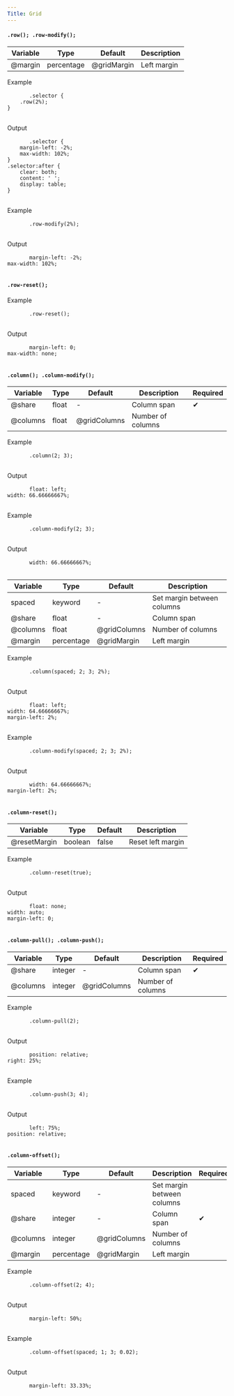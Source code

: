 ```yaml
---
Title: Grid
---
```


#### `.row(); .row-modify();`

<table class="doc-table">
  <thead>
    <tr>
      <th>Variable</th>
      <th>Type</th>
      <th>Default</th>
      <th>Description</th>
    </tr>
  </thead>
  <tbody>
    <tr>
      <td>@margin</td>
      <td>percentage</td>
      <td>@gridMargin</td>
      <td>Left margin</td>
    </tr>
  </tbody>
</table>

<div class="example-output">
  <div class="example-output__block">
    <div class="example-output__heading">Example</div>
    <pre class="language-less">
      <code>.selector {
    .row(2%);
}</code>
    </pre>
  </div>
  <div class="example-output__block">
    <div class="example-output__heading">Output</div>
    <pre class="language-css">
      <code>.selector {
    margin-left: -2%;
    max-width: 102%;
}
.selector:after {
    clear: both;
    content: ' ';
    display: table;
}</code>
    </pre>
  </div>
  <div class="example-output__block">
    <div class="example-output__heading">Example</div>
    <pre class="language-less">
      <code>.row-modify(2%);</code>
    </pre>
  </div>
  <div class="example-output__block">
    <div class="example-output__heading">Output</div>
    <pre class="language-css">
      <code>margin-left: -2%;
max-width: 102%;</code>
    </pre>
  </div>
</div>

#### `.row-reset();`

<div class="example-output">
  <div class="example-output__block">
    <div class="example-output__heading">Example</div>
    <pre class="language-less">
      <code>.row-reset();</code>
    </pre>
  </div>
  <div class="example-output__block">
    <div class="example-output__heading">Output</div>
    <pre class="language-css">
      <code>margin-left: 0;
max-width: none;</code>
    </pre>
  </div>
</div>

#### `.column(); .column-modify();`

<table class="doc-table">
  <thead>
    <tr>
      <th>Variable</th>
      <th>Type</th>
      <th>Default</th>
      <th>Description</th>
      <th>Required</th>
    </tr>
  </thead>
  <tbody>
    <tr>
      <td>@share</td>
      <td>float</td>
      <td>-</td>
      <td>Column span</td>
      <td>✔</td>
    </tr>
    <tr>
      <td>@columns</td>
      <td>float</td>
      <td>@gridColumns</td>
      <td>Number of columns</td>
      <td></td>
    </tr>
  </tbody>
</table>

<div class="example-output">
  <div class="example-output__block">
    <div class="example-output__heading">Example</div>
    <pre class="language-less">
      <code>.column(2; 3);</code>
    </pre>
  </div>
  <div class="example-output__block">
    <div class="example-output__heading">Output</div>
    <pre class="language-css">
      <code>float: left;
width: 66.66666667%;</code>
    </pre>
  </div>
  <div class="example-output__block">
    <div class="example-output__heading">Example</div>
    <pre class="language-less">
      <code>.column-modify(2; 3);</code>
    </pre>
  </div>
  <div class="example-output__block">
    <div class="example-output__heading">Output</div>
    <pre class="language-css">
      <code>width: 66.66666667%;</code>
    </pre>
  </div>
</div>

<table class="doc-table">
  <thead>
    <tr>
      <th>Variable</th>
      <th>Type</th>
      <th>Default</th>
      <th>Description</th>
    </tr>
  </thead>
  <tbody>
    <tr>
      <td>spaced</td>
      <td>keyword</td>
      <td>-</td>
      <td>Set margin between columns</td>
    </tr>
    <tr>
      <td>@share</td>
      <td>float</td>
      <td>-</td>
      <td>Column span</td>
    </tr>
    <tr>
      <td>@columns</td>
      <td>float</td>
      <td>@gridColumns</td>
      <td>Number of columns</td>
    </tr>
    <tr>
      <td>@margin</td>
      <td>percentage</td>
      <td>@gridMargin</td>
      <td>Left margin</td>
    </tr>
  </tbody>
</table>

<div class="example-output">
  <div class="example-output__block">
    <div class="example-output__heading">Example</div>
    <pre class="language-less">
      <code>.column(spaced; 2; 3; 2%);</code>
    </pre>
  </div>
  <div class="example-output__block">
    <div class="example-output__heading">Output</div>
    <pre class="language-css">
      <code>float: left;
width: 64.66666667%;
margin-left: 2%;</code>
    </pre>
  </div>
  <div class="example-output__block">
    <div class="example-output__heading">Example</div>
    <pre class="language-less">
      <code>.column-modify(spaced; 2; 3; 2%);</code>
    </pre>
  </div>
  <div class="example-output__block">
    <div class="example-output__heading">Output</div>
    <pre class="language-css">
      <code>width: 64.66666667%;
margin-left: 2%;</code>
    </pre>
  </div>
</div>



#### `.column-reset();`

<table class="doc-table">
  <thead>
    <tr>
      <th>Variable</th>
      <th>Type</th>
      <th>Default</th>
      <th>Description</th>
    </tr>
  </thead>
  <tbody>
    <tr>
      <td>@resetMargin</td>
      <td>boolean</td>
      <td>false</td>
      <td>Reset left margin</td>
    </tr>
  </tbody>
</table>

<div class="example-output">
  <div class="example-output__block">
    <div class="example-output__heading">Example</div>
    <pre class="language-less">
      <code>.column-reset(true);</code>
    </pre>
  </div>
  <div class="example-output__block">
    <div class="example-output__heading">Output</div>
    <pre class="language-css">
      <code>float: none;
width: auto;
margin-left: 0;</code>
    </pre>
  </div>
</div>

#### `.column-pull(); .column-push();`

<table class="doc-table">
  <thead>
    <tr>
      <th>Variable</th>
      <th>Type</th>
      <th>Default</th>
      <th>Description</th>
      <th>Required</th>
    </tr>
  </thead>
  <tbody>
    <tr>
      <td>@share</td>
      <td>integer</td>
      <td>-</td>
      <td>Column span</td>
      <td>✔</td>
    </tr>
    <tr>
      <td>@columns</td>
      <td>integer</td>
      <td>@gridColumns</td>
      <td>Number of columns</td>
      <td></td>
    </tr>
  </tbody>
</table>

<div class="example-output">
  <div class="example-output__block">
    <div class="example-output__heading">Example</div>
    <pre class="language-less">
      <code>.column-pull(2);</code>
    </pre>
  </div>
  <div class="example-output__block">
    <div class="example-output__heading">Output</div>
    <pre class="language-css">
      <code>position: relative;
right: 25%;</code>
    </pre>
  </div>
  <div class="example-output__block">
    <div class="example-output__heading">Example</div>
    <pre class="language-less">
      <code>.column-push(3; 4);</code>
    </pre>
  </div>
  <div class="example-output__block">
    <div class="example-output__heading">Output</div>
    <pre class="language-css">
      <code>left: 75%;
position: relative;</code>
    </pre>
  </div>
</div>

#### `.column-offset();`

<table class="doc-table">
  <thead>
    <tr>
      <th>Variable</th>
      <th>Type</th>
      <th>Default</th>
      <th>Description</th>
      <th>Required</th>
    </tr>
  </thead>
  <tbody>
    <tr>
      <td>spaced</td>
      <td>keyword</td>
      <td>-</td>
      <td>Set margin between columns</td>
      <td></td>
    </tr>
    <tr>
      <td>@share</td>
      <td>integer</td>
      <td>-</td>
      <td>Column span</td>
      <td>✔</td>
    </tr>
    <tr>
      <td>@columns</td>
      <td>integer</td>
      <td>@gridColumns</td>
      <td>Number of columns</td>
      <td></td>
    </tr>
    <tr>
      <td>@margin</td>
      <td>percentage</td>
      <td>@gridMargin</td>
      <td>Left margin</td>
      <td></td>
    </tr>
  </tbody>
</table>

<div class="example-output">
  <div class="example-output__block">
    <div class="example-output__heading">Example</div>
    <pre class="language-less">
      <code>.column-offset(2; 4);</code>
    </pre>
  </div>
  <div class="example-output__block">
    <div class="example-output__heading">Output</div>
    <pre class="language-css">
      <code>margin-left: 50%;</code>
    </pre>
  </div>
  <div class="example-output__block">
    <div class="example-output__heading">Example</div>
    <pre class="language-less">
      <code>.column-offset(spaced; 1; 3; 0.02);</code>
    </pre>
  </div>
  <div class="example-output__block">
    <div class="example-output__heading">Output</div>
    <pre class="language-css">
      <code>margin-left: 33.33%;</code>
    </pre>
  </div>
</div>
